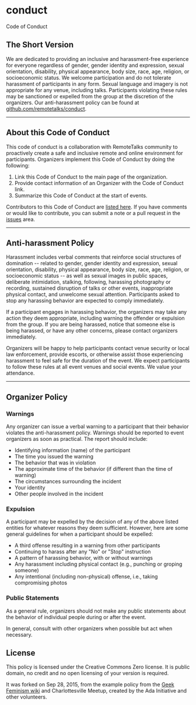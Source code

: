 # conduct
Code of Conduct


## The Short Version

We are dedicated to providing an inclusive and harassment-free experience for everyone regardless of gender, gender identity and expression, sexual orientation, disability, physical appearance, body size, race, age, religion, or socioeconomic status. We welcome participation and do not tolerate harassment of participants in any form. Sexual language and imagery is not appropriate for any venue, including talks. Participants violating these rules may be sanctioned or expelled from the group at the discretion of the organizers. Our anti-harassment policy can be found at [github.com/remotetalks/conduct](https://github.com/remotetalks/conduct).


---

## About this Code of Conduct

This code of conduct is a collaboration with RemoteTalks community to proactively create a safe and inclusive remote and online environment for participants. Organizers implement this Code of Conduct by doing the following:

1. Link this Code of Conduct to the main page of the organization.
2. Provide contact information of an Organizer with the Code of Conduct link.
3. Summarize this Code of Conduct at the start of events.

Contributors to this Code of Conduct are [listed here](https://github.com/remotetalks/conduct/graphs/contributors). If you have comments or would like to contribute, you can submit a note or a pull request in the [issues](https://github.com/remotetalks/conduct/issues) area.


---

## Anti-harassment Policy

Harassment includes verbal comments that reinforce social structures of domination -- related to gender, gender identity and expression, sexual orientation, disability, physical appearance, body size, race, age, religion, or socioeconomic status -- as well as sexual images in public spaces, deliberate intimidation, stalking, following, harassing photography or recording, sustained disruption of talks or other events, inappropriate physical contact, and unwelcome sexual attention. Participants asked to stop any harassing behavior are expected to comply immediately.

If a participant engages in harassing behavior, the organizers may take any action they deem appropriate, including warning the offender or expulsion from the group. If you are being harassed, notice that someone else is being harassed, or have any other concerns, please contact organizers immediately.

Organizers will be happy to help participants contact venue security or local law enforcement, provide escorts, or otherwise assist those experiencing harassment to feel safe for the duration of the event. We expect participants to follow these rules at all event venues and social events. We value your attendance.

---

## Organizer Policy

### Warnings

Any organizer can issue a verbal warning to a participant that their behavior violates the anti-harassment policy. Warnings should be reported to event organizers as soon as practical. The report should include:

* Identifying information (name) of the participant
* The time you issued the warning
* The behavior that was in violation
* The approximate time of the behavior (if different than the time of warning)
* The circumstances surrounding the incident
* Your identity
* Other people involved in the incident

### Expulsion

A participant may be expelled by the decision of any of the above listed entities for whatever reasons they deem sufficient. However, here are some general guidelines for when a participant should be expelled:

* A third offense resulting in a warning from other participants
* Continuing to harass after any "No" or "Stop" instruction
* A pattern of harassing behavior, with or without warnings
* Any harassment including physical contact (e.g., punching or groping someone)
* Any intentional (including non-physical) offense, i.e., taking compromising photos


### Public Statements

As a general rule, organizers should not make any public statements about the behavior of individual people during or after the event.

In general, consult with other organizers when possible but act when necessary.



## License

This policy is licensed under the Creative Commons Zero license. It is public domain, no credit and no open licensing of your version is required.

It was forked on Sep 28, 2015, from the example policy from the [Geek Feminism wiki](http://geekfeminism.wikia.com/wiki/Conference_anti-harassment_policy) and Charlottesville Meetup, created by the Ada Initiative and other volunteers.

